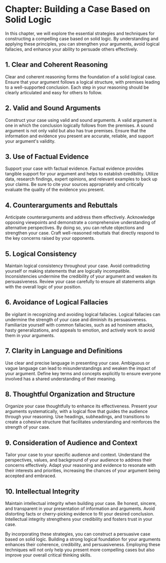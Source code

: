 Chapter: Building a Case Based on Solid Logic
=============================================

In this chapter, we will explore the essential strategies and techniques for constructing a compelling case based on solid logic. By understanding and applying these principles, you can strengthen your arguments, avoid logical fallacies, and enhance your ability to persuade others effectively.

**1. Clear and Coherent Reasoning**
-----------------------------------

Clear and coherent reasoning forms the foundation of a solid logical case. Ensure that your argument follows a logical structure, with premises leading to a well-supported conclusion. Each step in your reasoning should be clearly articulated and easy for others to follow.

**2. Valid and Sound Arguments**
--------------------------------

Construct your case using valid and sound arguments. A valid argument is one in which the conclusion logically follows from the premises. A sound argument is not only valid but also has true premises. Ensure that the information and evidence you present are accurate, reliable, and support your argument's validity.

**3. Use of Factual Evidence**
------------------------------

Support your case with factual evidence. Factual evidence provides tangible support for your argument and helps to establish credibility. Utilize data, research findings, expert opinions, and relevant examples to back up your claims. Be sure to cite your sources appropriately and critically evaluate the quality of the evidence you present.

**4. Counterarguments and Rebuttals**
-------------------------------------

Anticipate counterarguments and address them effectively. Acknowledge opposing viewpoints and demonstrate a comprehensive understanding of alternative perspectives. By doing so, you can refute objections and strengthen your case. Craft well-reasoned rebuttals that directly respond to the key concerns raised by your opponents.

**5. Logical Consistency**
--------------------------

Maintain logical consistency throughout your case. Avoid contradicting yourself or making statements that are logically incompatible. Inconsistencies undermine the credibility of your argument and weaken its persuasiveness. Review your case carefully to ensure all statements align with the overall logic of your position.

**6. Avoidance of Logical Fallacies**
-------------------------------------

Be vigilant in recognizing and avoiding logical fallacies. Logical fallacies can undermine the strength of your case and diminish its persuasiveness. Familiarize yourself with common fallacies, such as ad hominem attacks, hasty generalizations, and appeals to emotion, and actively work to avoid them in your arguments.

**7. Clarity in Language and Definitions**
------------------------------------------

Use clear and precise language in presenting your case. Ambiguous or vague language can lead to misunderstandings and weaken the impact of your argument. Define key terms and concepts explicitly to ensure everyone involved has a shared understanding of their meaning.

**8. Thoughtful Organization and Structure**
--------------------------------------------

Organize your case thoughtfully to enhance its effectiveness. Present your arguments systematically, with a logical flow that guides the audience through your reasoning. Use headings, subheadings, and transitions to create a cohesive structure that facilitates understanding and reinforces the strength of your case.

**9. Consideration of Audience and Context**
--------------------------------------------

Tailor your case to your specific audience and context. Understand the perspectives, values, and background of your audience to address their concerns effectively. Adapt your reasoning and evidence to resonate with their interests and priorities, increasing the chances of your argument being accepted and embraced.

**10. Intellectual Integrity**
------------------------------

Maintain intellectual integrity when building your case. Be honest, sincere, and transparent in your presentation of information and arguments. Avoid distorting facts or cherry-picking evidence to fit your desired conclusion. Intellectual integrity strengthens your credibility and fosters trust in your case.

By incorporating these strategies, you can construct a persuasive case based on solid logic. Building a strong logical foundation for your arguments enhances their coherence, credibility, and persuasiveness. Employing these techniques will not only help you present more compelling cases but also improve your overall critical thinking skills.
